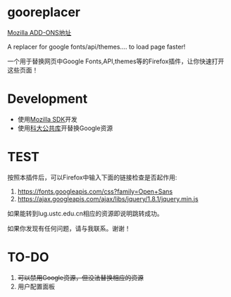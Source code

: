 gooreplacer
===

[Mozilla ADD-ONS地址](https://addons.mozilla.org/zh-CN/firefox/addon/gooreplacer/)

A replacer for google fonts/api/themes.... to load page faster!

一个用于替换网页中Google Fonts,API,themes等的Firefox插件，让你快速打开这些页面！


Development
===

- 使用[Mozilla SDK](https://developer.mozilla.org/en-US/Add-ons/SDK)开发
- 使用[科大公共库](https://servers.ustclug.org/2014/07/ustc-blog-force-google-fonts-proxy/)开替换Google资源


TEST
===

按照本插件后，可以Firefox中输入下面的链接检查是否起作用:

1. https://fonts.googleapis.com/css?family=Open+Sans
2. https://ajax.googleapis.com/ajax/libs/jquery/1.8.1/jquery.min.js

如果能转到lug.ustc.edu.cn相应的资源即说明跳转成功。

如果你发现有任何问题，请与我联系。谢谢！


TO-DO
===

1. <del>可以禁用Google资源，但没法替换相应的资源</del>
2. 用户配置面板

